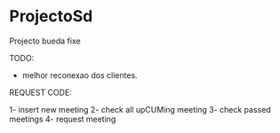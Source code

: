 ProjectoSd
==========

Projecto bueda fixe


TODO:

- melhor reconexao dos clientes.




REQUEST CODE:

1- insert new meeting
2- check all upCUMing meeting
3- check passed meetings
4- request meeting
